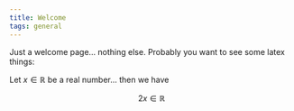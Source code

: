 ```yaml
---
title: Welcome
tags: general
---
```


Just a welcome page... nothing else. Probably you want to see some latex things:

Let $x\in\mathbb R$ be a real number... then we have

$$ 2x \in\mathbb R$$
